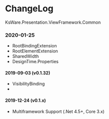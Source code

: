 # ChangeLog
KsWare.Presentation.ViewFramework.Common

### 2020-01-25
- RootBindingExtension
- RootElementExtension
- SharedWidth
- DesignTime.Properties


#### 2019-09-03 (v0.1.32)
- VisibilityBinding
- 
#### 2019-12-24 (v0.1.x)
- Multiframework Support (.Net 4.5+, Core 3.x)

